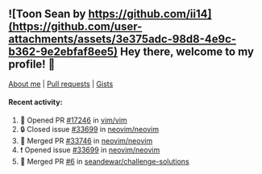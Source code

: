 ## ![Toon Sean by https://github.com/ii14](https://github.com/user-attachments/assets/3e375adc-98d8-4e9c-b362-9e2ebfaf8ee5) Hey there, welcome to my profile! 👋

[About me](https://seandewar.github.io/)
 | [Pull requests](https://github.com/search?p=1&q=author%3Aseandewar+is%3Apr)
 | [Gists](https://gist.github.com/seandewar)

#### Recent activity:

<!--START_SECTION:activity-->
1. 💪 Opened PR [#17246](https://github.com/vim/vim/pull/17246) in [vim/vim](https://github.com/vim/vim)
2. 🔒 Closed issue [#33699](https://github.com/neovim/neovim/issues/33699) in [neovim/neovim](https://github.com/neovim/neovim)
3. 🎉 Merged PR [#33746](https://github.com/neovim/neovim/pull/33746) in [neovim/neovim](https://github.com/neovim/neovim)
4. ❗ Opened issue [#33699](https://github.com/neovim/neovim/issues/33699) in [neovim/neovim](https://github.com/neovim/neovim)
5. 🎉 Merged PR [#6](https://github.com/seandewar/challenge-solutions/pull/6) in [seandewar/challenge-solutions](https://github.com/seandewar/challenge-solutions)
<!--END_SECTION:activity-->
